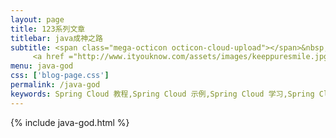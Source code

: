 ```yaml
---
layout: page
title: 123系列文章
titlebar: java成神之路
subtitle: <span class="mega-octicon octicon-cloud-upload"></span>&nbsp;&nbsp;
     <a href ="http://www.ityouknow.com/assets/images/keeppuresmile.jpg">关注公众号：<font color="#00FF00">纯洁的微笑</font>，回复"springcloud"进群交流。</a>
menu: java-god
css: ['blog-page.css']
permalink: /java-god
keywords: Spring Cloud 教程,Spring Cloud 示例,Spring Cloud 学习,Spring Cloud 资源,Spring Cloud
---
```

{% include java-god.html %}